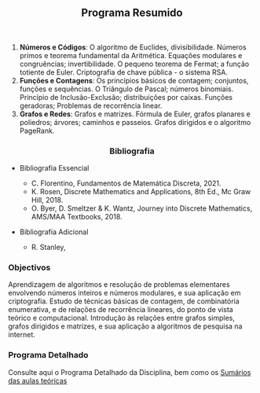 <h2 align="center"> Programa Resumido </h2>
<br>
  
1. **Números e Códigos**: O algoritmo de Euclides, divisibilidade. Números primos e teorema fundamental da Aritmética. Equações modulares e congruências; invertibilidade. O pequeno teorema de Fermat; a função totiente de Euler. Criptografia de chave pública - o sistema RSA. 
2. **Funções e Contagens**: Os princípios básicos de contagem; conjuntos, funções e sequências. O Triângulo de Pascal; números binomiais. Princípio de Inclusão-Exclusão; distribuições por caixas. Funções geradoras; Problemas de recorrência linear.
3. **Grafos e Redes**: Grafos e matrizes. Fórmula de Euler, grafos planares e poliedros; árvores; caminhos e passeios. Grafos dirigidos e o algoritmo PageRank.

<h3 align="center"> Bibliografia </h3>

- Bibliografia Essencial
  - C. Florentino, Fundamentos de Matemática Discreta, 2021.
  - K. Rosen, Discrete Mathematics and Applications, 8th Ed., Mc Graw Hill, 2018.
  - O. Byer, D. Smeltzer & K. Wantz, Journey into Discrete Mathematics, AMS/MAA Textbooks, 2018.

- Bibliografia Adicional
  - R. Stanley, 

### Objectivos

Aprendizagem de algoritmos e resolução de problemas elementares envolvendo números inteiros e números modulares, e sua aplicação em criptografia. Estudo de técnicas básicas de contagem, de combinatória enumerativa, e de relações de recorrência lineares, do ponto de vista teórico e computacional. Introdução às relações entre grafos simples, grafos dirigidos e matrizes, e sua aplicação a algoritmos de pesquisa na internet.

### Programa Detalhado

Consulte aqui o Programa Detalhado da Disciplina, bem como os [Sumários das aulas teóricas](sumarios.md) 
